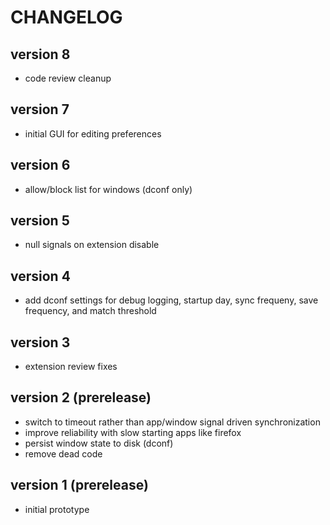 # CHANGELOG

## version 8

- code review cleanup

## version 7

- initial GUI for editing preferences

## version 6

- allow/block list for windows (dconf only)

## version 5

- null signals on extension disable

## version 4

- add dconf settings for debug logging, startup day, sync frequeny, save frequency, and match threshold

## version 3

- extension review fixes

## version 2 (prerelease)

- switch to timeout rather than app/window signal driven synchronization
- improve reliability with slow starting apps like firefox
- persist window state to disk (dconf)
- remove dead code

## version 1 (prerelease)

- initial prototype
